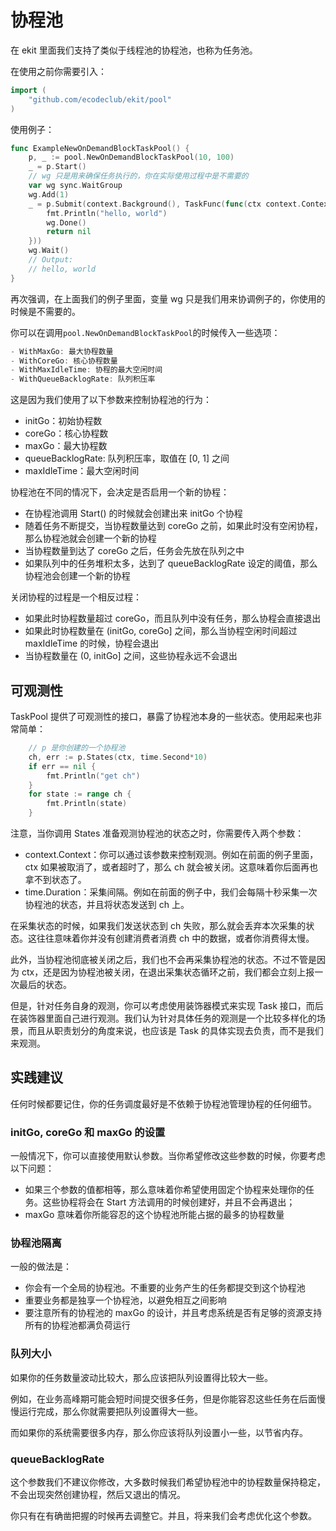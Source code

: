 # 协程池
在 ekit 里面我们支持了类似于线程池的协程池，也称为任务池。

在使用之前你需要引入：
```go
import (
    "github.com/ecodeclub/ekit/pool"
)
```

使用例子：
```go
func ExampleNewOnDemandBlockTaskPool() {
	p, _ := pool.NewOnDemandBlockTaskPool(10, 100)
	_ = p.Start()
	// wg 只是用来确保任务执行的，你在实际使用过程中是不需要的
	var wg sync.WaitGroup
	wg.Add(1)
	_ = p.Submit(context.Background(), TaskFunc(func(ctx context.Context) error {
		fmt.Println("hello, world")
		wg.Done()
		return nil
	}))
	wg.Wait()
	// Output:
	// hello, world
}
```
再次强调，在上面我们的例子里面，变量 wg 只是我们用来协调例子的，你使用的时候是不需要的。

你可以在调用`pool.NewOnDemandBlockTaskPool`的时候传入一些选项：
```go
- WithMaxGo: 最大协程数量
- WithCoreGo: 核心协程数量
- WithMaxIdleTime: 协程的最大空闲时间
- WithQueueBacklogRate: 队列积压率
```

这是因为我们使用了以下参数来控制协程池的行为：
- initGo：初始协程数
- coreGo：核心协程数
- maxGo：最大协程数
- queueBacklogRate: 队列积压率，取值在 [0, 1] 之间
- maxIdleTime：最大空闲时间

协程池在不同的情况下，会决定是否启用一个新的协程：
- 在协程池调用 Start() 的时候就会创建出来 initGo 个协程
- 随着任务不断提交，当协程数量达到 coreGo 之前，如果此时没有空闲协程，那么协程池就会创建一个新的协程
- 当协程数量到达了 coreGo 之后，任务会先放在队列之中
- 如果队列中的任务堆积太多，达到了 queueBacklogRate 设定的阈值，那么协程池会创建一个新的协程

关闭协程的过程是一个相反过程：
- 如果此时协程数量超过 coreGo，而且队列中没有任务，那么协程会直接退出
- 如果此时协程数量在 (initGo, coreGo] 之间，那么当协程空闲时间超过 maxIdleTime 的时候，协程会退出
- 当协程数量在 (0, initGo] 之间，这些协程永远不会退出

## 可观测性

TaskPool 提供了可观测性的接口，暴露了协程池本身的一些状态。使用起来也非常简单：
```go
    // p 是你创建的一个协程池
	ch, err := p.States(ctx, time.Second*10)
	if err == nil {
		fmt.Println("get ch")
	}
	for state := range ch {
	    fmt.Println(state)	
    }
```
注意，当你调用 States 准备观测协程池的状态之时，你需要传入两个参数：
- context.Context：你可以通过该参数来控制观测。例如在前面的例子里面，ctx 如果被取消了，或者超时了，那么 ch 就会被关闭。这意味着你后面再也拿不到状态了。
- time.Duration：采集间隔。例如在前面的例子中，我们会每隔十秒采集一次协程池的状态，并且将状态发送到 ch 上。

在采集状态的时候，如果我们发送状态到 ch 失败，那么就会丢弃本次采集的状态。这往往意味着你并没有创建消费者消费 ch 中的数据，或者你消费得太慢。

此外，当协程池彻底被关闭之后，我们也不会再采集协程池的状态。不过不管是因为 ctx，还是因为协程池被关闭，在退出采集状态循环之前，我们都会立刻上报一次最后的状态。

但是，针对任务自身的观测，你可以考虑使用装饰器模式来实现 Task 接口，而后在装饰器里面自己进行观测。我们认为针对具体任务的观测是一个比较多样化的场景，而且从职责划分的角度来说，也应该是 Task 的具体实现去负责，而不是我们来观测。

## 实践建议

任何时候都要记住，你的任务调度最好是不依赖于协程池管理协程的任何细节。

### initGo, coreGo 和 maxGo 的设置

一般情况下，你可以直接使用默认参数。当你希望修改这些参数的时候，你要考虑以下问题：
- 如果三个参数的值都相等，那么意味着你希望使用固定个协程来处理你的任务。这些协程将会在 Start 方法调用的时候创建好，并且不会再退出；
- maxGo 意味着你所能容忍的这个协程池所能占据的最多的协程数量

### 协程池隔离

一般的做法是：
- 你会有一个全局的协程池。不重要的业务产生的任务都提交到这个协程池
- 重要业务都是独享一个协程池，以避免相互之间影响
- 要注意所有的协程池的 maxGo 的设计，并且考虑系统是否有足够的资源支持所有的协程池都满负荷运行

### 队列大小

如果你的任务数量波动比较大，那么应该把队列设置得比较大一些。

例如，在业务高峰期可能会短时间提交很多任务，但是你能容忍这些任务在后面慢慢运行完成，那么你就需要把队列设置得大一些。

而如果你的系统需要很多内存，那么你应该将队列设置小一些，以节省内存。

### queueBacklogRate

这个参数我们不建议你修改，大多数时候我们希望协程池中的协程数量保持稳定，不会出现突然创建协程，然后又退出的情况。

你只有在有确凿把握的时候再去调整它。并且，将来我们会考虑优化这个参数。